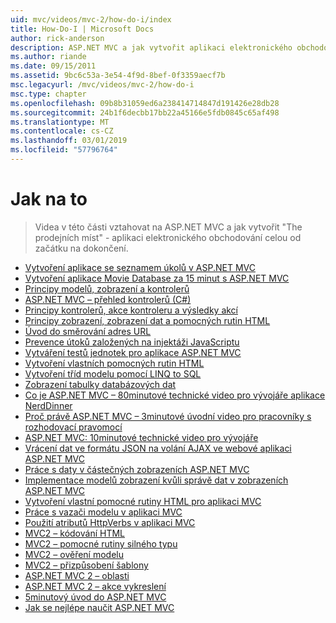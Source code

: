 ```yaml
---
uid: mvc/videos/mvc-2/how-do-i/index
title: How-Do-I | Microsoft Docs
author: rick-anderson
description: ASP.NET MVC a jak vytvořit aplikaci elektronického obchodování celou od začátku na dokončení The Storefront - vztahovat na videa v této části.
ms.author: riande
ms.date: 09/15/2011
ms.assetid: 9bc6c53a-3e54-4f9d-8bef-0f3359aecf7b
msc.legacyurl: /mvc/videos/mvc-2/how-do-i
msc.type: chapter
ms.openlocfilehash: 09b8b31059ed6a238414714847d191426e28db28
ms.sourcegitcommit: 24b1f6decbb17bb22a45166e5fdb0845c65af498
ms.translationtype: MT
ms.contentlocale: cs-CZ
ms.lasthandoff: 03/01/2019
ms.locfileid: "57796764"
---
```

<a name="how-do-i"></a>Jak na to
====================
> Videa v této části vztahovat na ASP.NET MVC a jak vytvořit "The prodejních míst" - aplikaci elektronického obchodování celou od začátku na dokončení.


- [Vytvoření aplikace se seznamem úkolů v ASP.NET MVC](creating-a-tasklist-application-with-aspnet-mvc.md)
- [Vytvoření aplikace Movie Database za 15 minut s ASP.NET MVC](creating-a-movie-database-application-in-15-minutes-with-aspnet-mvc.md)
- [Principy modelů, zobrazení a kontrolerů](understanding-models-views-and-controllers.md)
- [ASP.NET MVC – přehled kontrolerů (C#)](aspnet-mvc-controller-overview.md)
- [Principy kontrolerů, akce kontroleru a výsledky akcí](understanding-controllers-controller-actions-and-action-results.md)
- [Principy zobrazení, zobrazení dat a pomocných rutin HTML](understanding-views-view-data-and-html-helpers.md)
- [Úvod do směrování adres URL](an-introduction-to-url-routing.md)
- [Prevence útoků založených na injektáži JavaScriptu](preventing-javascript-injection-attacks.md)
- [Vytváření testů jednotek pro aplikace ASP.NET MVC](creating-unit-tests-for-aspnet-mvc-applications.md)
- [Vytvoření vlastních pomocných rutin HTML](creating-custom-html-helpers.md)
- [Vytvoření tříd modelu pomocí LINQ to SQL](creating-model-classes-with-linq-to-sql.md)
- [Zobrazení tabulky databázových dat](displaying-a-table-of-database-data.md)
- [Co je ASP.NET MVC – 80minutové technické video pro vývojáře aplikace NerdDinner](what-is-aspnet-mvc-80-minute-technical-video-for-developers-building-nerddinner.md)
- [Proč právě ASP.NET MVC – 3minutové úvodní video pro pracovníky s rozhodovací pravomocí](why-aspnet-mvc-3-minute-overview-video-for-decision-makers.md)
- [ASP.NET MVC: 10minutové technické video pro vývojáře](aspnet-mvc-how-10-minute-technical-video-for-developers.md)
- [Vrácení dat ve formátu JSON na volání AJAX ve webové aplikaci ASP.NET MVC](how-do-i-return-json-formatted-data-for-an-ajax-call-in-an-aspnet-mvc-web-application.md)
- [Práce s daty v částečných zobrazeních ASP.NET MVC](how-do-i-work-with-data-in-aspnet-mvc-partial-views.md)
- [Implementace modelů zobrazení kvůli správě dat v zobrazeních ASP.NET MVC](how-do-i-implement-view-models-to-manage-data-for-aspnet-mvc-views.md)
- [Vytvoření vlastní pomocné rutiny HTML pro aplikaci MVC](how-do-i-create-a-custom-html-helper-for-an-mvc-application.md)
- [Práce s vazači modelu v aplikaci MVC](how-do-i-work-with-model-binders-in-an-mvc-application.md)
- [Použití atributů HttpVerbs v aplikaci MVC](how-do-i-use-httpverbs-attributes-in-an-mvc-application.md)
- [MVC2 – kódování HTML](mvc2-html-encoding.md)
- [MVC2 – pomocné rutiny silného typu](mvc2-stronglytyped-helpers.md)
- [MVC2 – ověření modelu](mvc2-model-validation.md)
- [MVC2 – přizpůsobení šablony](mvc2-template-customization.md)
- [ASP.NET MVC 2 – oblasti](aspnet-mvc-2-areas.md)
- [ASP.NET MVC 2 – akce vykreslení](aspnet-mvc-2-render-action.md)
- [5minutový úvod do ASP.NET MVC](5-minute-introduction-to-aspnet-mvc.md)
- [Jak se nejlépe naučit ASP.NET MVC](how-to-best-learn-asp-net-mvc.md)

